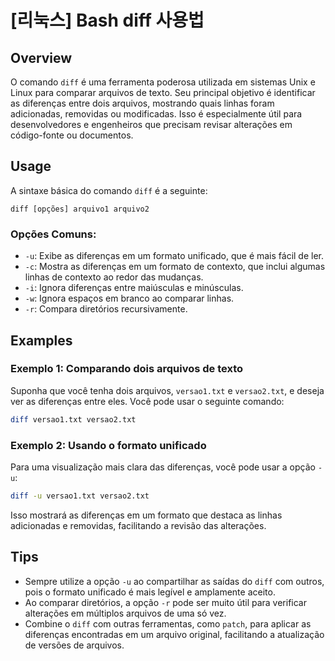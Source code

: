 # [리눅스] Bash diff 사용법

## Overview
O comando `diff` é uma ferramenta poderosa utilizada em sistemas Unix e Linux para comparar arquivos de texto. Seu principal objetivo é identificar as diferenças entre dois arquivos, mostrando quais linhas foram adicionadas, removidas ou modificadas. Isso é especialmente útil para desenvolvedores e engenheiros que precisam revisar alterações em código-fonte ou documentos.

## Usage
A sintaxe básica do comando `diff` é a seguinte:

```
diff [opções] arquivo1 arquivo2
```

### Opções Comuns:
- `-u`: Exibe as diferenças em um formato unificado, que é mais fácil de ler.
- `-c`: Mostra as diferenças em um formato de contexto, que inclui algumas linhas de contexto ao redor das mudanças.
- `-i`: Ignora diferenças entre maiúsculas e minúsculas.
- `-w`: Ignora espaços em branco ao comparar linhas.
- `-r`: Compara diretórios recursivamente.

## Examples
### Exemplo 1: Comparando dois arquivos de texto
Suponha que você tenha dois arquivos, `versao1.txt` e `versao2.txt`, e deseja ver as diferenças entre eles. Você pode usar o seguinte comando:

```bash
diff versao1.txt versao2.txt
```

### Exemplo 2: Usando o formato unificado
Para uma visualização mais clara das diferenças, você pode usar a opção `-u`:

```bash
diff -u versao1.txt versao2.txt
```

Isso mostrará as diferenças em um formato que destaca as linhas adicionadas e removidas, facilitando a revisão das alterações.

## Tips
- Sempre utilize a opção `-u` ao compartilhar as saídas do `diff` com outros, pois o formato unificado é mais legível e amplamente aceito.
- Ao comparar diretórios, a opção `-r` pode ser muito útil para verificar alterações em múltiplos arquivos de uma só vez.
- Combine o `diff` com outras ferramentas, como `patch`, para aplicar as diferenças encontradas em um arquivo original, facilitando a atualização de versões de arquivos.